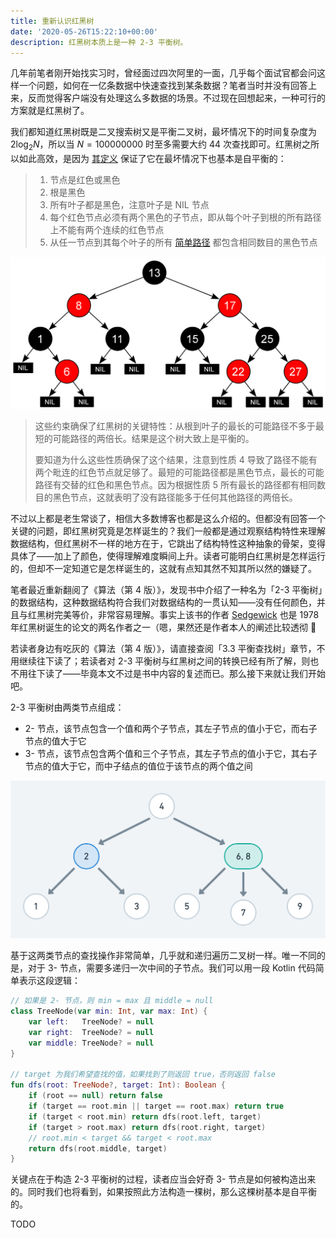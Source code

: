 ```yaml
---
title: 重新认识红黑树
date: '2020-05-26T15:22:10+00:00'
description: 红黑树本质上是一种 2-3 平衡树。
---
```


几年前笔者刚开始找实习时，曾经面过四次阿里的一面，几乎每个面试官都会问这样一个问题，如何在一亿条数据中快速查找到某条数据？笔者当时并没有回答上来，反而觉得客户端没有处理这么多数据的场景。不过现在回想起来，一种可行的方案就是红黑树了。

我们都知道红黑树既是二叉搜索树又是平衡二叉树，最坏情况下的时间复杂度为 $2\log_{2}N$，所以当 $N=100000000$ 时至多需要大约 44 次查找即可。红黑树之所以如此高效，是因为 [其定义](https://zh.wikipedia.org/wiki/%E7%BA%A2%E9%BB%91%E6%A0%91) 保证了它在最坏情况下也基本是自平衡的：

> 1. 节点是红色或黑色
> 2. 根是黑色
> 3. 所有叶子都是黑色，注意叶子是 NIL 节点
> 4. 每个红色节点必须有两个黑色的子节点，即从每个叶子到根的所有路径上不能有两个连续的红色节点
> 5. 从任一节点到其每个叶子的所有 [简单路径](https://zh.wikipedia.org/wiki/%E9%81%93%E8%B7%AF_(%E5%9B%BE%E8%AE%BA)) 都包含相同数目的黑色节点

![维基百科的红黑树示意图](./wikipedia-red-black-tree.png)

> 这些约束确保了红黑树的关键特性：从根到叶子的最长的可能路径不多于最短的可能路径的两倍长。结果是这个树大致上是平衡的。
>
> 要知道为什么这些性质确保了这个结果，注意到性质 4 导致了路径不能有两个毗连的红色节点就足够了。最短的可能路径都是黑色节点，最长的可能路径有交替的红色和黑色节点。因为根据性质 5 所有最长的路径都有相同数目的黑色节点，这就表明了没有路径能多于任何其他路径的两倍长。

不过以上都是老生常谈了，相信大多数博客也都是这么介绍的。但都没有回答一个关键的问题，即红黑树究竟是怎样诞生的？我们一般都是通过观察结构特性来理解数据结构，但红黑树不一样的地方在于，它跳出了结构特性这种抽象的骨架，变得具体了——加上了颜色，使得理解难度瞬间上升。读者可能明白红黑树是怎样运行的，但却不一定知道它是怎样诞生的，这就有点知其然不知其所以然的嫌疑了。

笔者最近重新翻阅了《算法（第 4 版）》，发现书中介绍了一种名为「2-3 平衡树」的数据结构，这种数据结构符合我们对数据结构的一贯认知——没有任何颜色，并且与红黑树完美等价，非常容易理解。事实上该书的作者 [Sedgewick](https://www.cs.princeton.edu/~rs/) 也是 1978 年红黑树诞生的论文的两名作者之一（嗯，果然还是作者本人的阐述比较透彻 🤔

若读者身边有吃灰的《算法（第 4 版）》，请直接查阅「3.3 平衡查找树」章节，不用继续往下读了；若读者对 2-3 平衡树与红黑树之间的转换已经有所了解，则也不用往下读了——毕竟本文不过是书中内容的复述而已。那么接下来就让我们开始吧。

2-3 平衡树由两类节点组成：

- 2- 节点，该节点包含一个值和两个子节点，其左子节点的值小于它，而右子节点的值大于它
- 3- 节点，该节点包含两个值和三个子节点，其左子节点的值小于它，其右子节点的值大于它，而中子结点的值位于该节点的两个值之间

![蓝色节点为 2- 节点，绿色节点为 3- 节点](./2-3-tree-node.png)

基于这两类节点的查找操作非常简单，几乎就和递归遍历二叉树一样。唯一不同的是，对于 3- 节点，需要多递归一次中间的子节点。我们可以用一段 Kotlin 代码简单表示这段逻辑：

```kotlin
// 如果是 2- 节点，则 min = max 且 middle = null
class TreeNode(var min: Int, var max: Int) {
    var left:   TreeNode? = null
    var right:  TreeNode? = null
    var middle: TreeNode? = null
}

// target 为我们希望查找的值，如果找到了则返回 true，否则返回 false
fun dfs(root: TreeNode?, target: Int): Boolean {
    if (root == null) return false
    if (target == root.min || target == root.max) return true
    if (target < root.min) return dfs(root.left, target)
    if (target > root.max) return dfs(root.right, target)
    // root.min < target && target < root.max
    return dfs(root.middle, target)
}
```

关键点在于构造 2-3 平衡树的过程，读者应当会好奇 3- 节点是如何被构造出来的。同时我们也将看到，如果按照此方法构造一棵树，那么这棵树基本是自平衡的。

TODO
